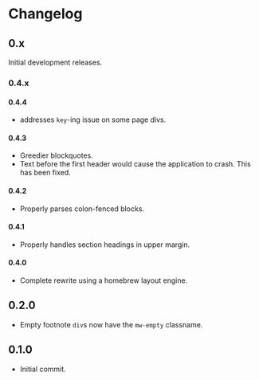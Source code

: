 # Changelog

## 0.x
Initial development releases.

### 0.4.x

#### 0.4.4
  - addresses `key`-ing issue on some page divs.

#### 0.4.3
  - Greedier blockquotes.
  - Text before the first header would cause the application to crash.
    This has been fixed.

#### 0.4.2
  - Properly parses colon-fenced blocks.

#### 0.4.1
  - Properly handles section headings in upper margin.

#### 0.4.0
  - Complete rewrite using a homebrew layout engine.

## 0.2.0
  - Empty footnote `div`s now have the `mw-empty` classname.

## 0.1.0
  - Initial commit.
